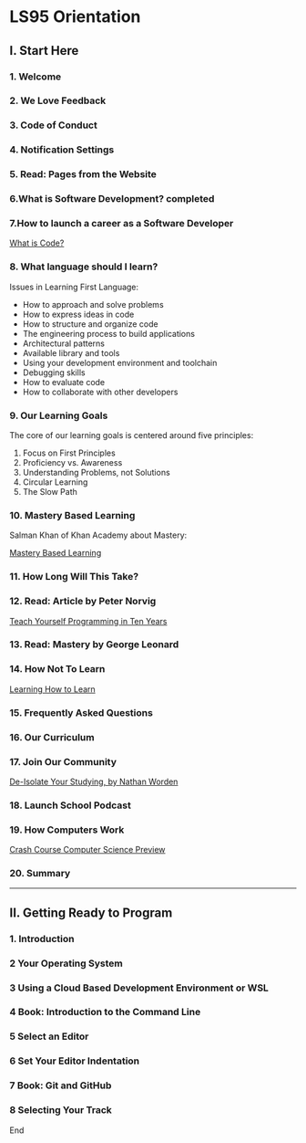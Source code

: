 # LS95 Orientation

## I. Start Here

### 1. Welcome

### 2. We Love Feedback

### 3. Code of Conduct

### 4. Notification Settings

### 5.	Read: Pages from the Website

### 6.What is Software Development?	completed

### 7.How to launch a career as a Software Developer

[What is Code?](https://www.bloomberg.com/graphics/2015-paul-ford-what-is-code/)


### 8. What language should I learn?

Issues in Learning First Language:

* How to approach and solve problems
* How to express ideas in code
* How to structure and organize code
* The engineering process to build applications
* Architectural patterns
* Available library and tools
* Using your development environment and toolchain
* Debugging skills
* How to evaluate code
* How to collaborate with other developers

### 9.	Our Learning Goals

The core of our learning goals is centered around five principles:

1. Focus on First Principles
2. Proficiency vs. Awareness
3. Understanding Problems, not Solutions
4. Circular Learning
5. The Slow Path

### 10.	Mastery Based Learning

Salman Khan of Khan Academy about Mastery:

[Mastery Based Learning](https://launchschool.com/lessons/94d64cfe/assignments/fadd133f)

### 11. How Long Will This Take?

### 12.	Read: Article by Peter Norvig

[Teach Yourself Programming in Ten Years](https://norvig.com/21-days.html)

### 13.	Read: Mastery by George Leonard

### 14. How Not To Learn

[Learning How to Learn](https://www.coursera.org/learn/learning-how-to-learn#instructors)

### 15. Frequently Asked Questions

### 16. Our Curriculum

### 17. Join Our Community

[De-Isolate Your Studying, by Nathan Worden](https://medium.com/launch-school/de-isolate-your-studying-104b87667b16)

### 18.	Launch School Podcast

### 19.	How Computers Work

[Crash Course Computer Science Preview](https://www.youtube.com/watch?v=tpIctyqH29Q&list=PL8dPuuaLjXtNlUrzyH5r6jN9ulIgZBpdo)
### 20.	Summary

---

## II. Getting Ready to Program

### 1.	Introduction

### 2	Your Operating System

### 3	Using a Cloud Based Development Environment or WSL

### 4	Book: Introduction to the Command Line

### 5	Select an Editor

### 6	Set Your Editor Indentation

### 7	Book: Git and GitHub

### 8	Selecting Your Track

End
